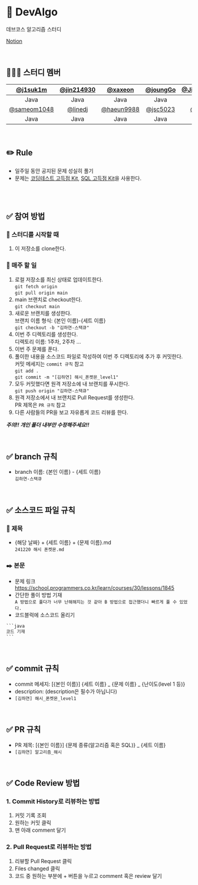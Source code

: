 # 💯 DevAlgo 
데브코스 알고리즘 스터디

[Notion](https://www.notion.so/4533c4e4bdbd4a52b29da59a5c2fa184?pvs=4)

<br />

## 👩‍👦‍👦 **스터디 멤버**
| [@j1suk1m](https://github.com/j1suk1m) | [@jin214930](https://github.com/jin214930) | [@xaxeon](https://github.com/xaxeon) | [@joungGo](https://github.com/joungGo) | [@Jinyoung0718](https://github.com/Jinyoung0718) | [@yunjuKimm](https://github.com/yunjuKimm) |
|:-------------------------------------:|:-----------------------------------------:|:-----------------------------------:|:------------------------------------:|:--------------------------------------:|:--------------------------------------:|
| Java                                  | Java                                      | Java                                | Java                                 | Java                                   | Java                                   |
| [@sameom1048](https://github.com/sameom1048) | [@linedj](https://github.com/linedj)     | [@haeun9988](https://github.com/haeun9988) | [@jsc5023](https://github.com/jsc5023) | [@cjw0324](https://github.com/cjw0324) |
| Java                                  | Java                                      | Java                                | Java                                 | Java                                   |



<br />

## ✏️ Rule    
- 일주일 동안 공지된 문제 성실히 풀기
- 문제는 [코딩테스트 고득점 Kit](https://school.programmers.co.kr/learn/challenges?tab=algorithm_practice_kit),
  [SQL 고득점 Kit](https://school.programmers.co.kr/learn/challenges?tab=sql_practice_kit)을 사용한다. 

<br />
<br />

## ✅ 참여 방법
### 🚩 스터디를 시작할 때
1. 이 저장소를 clone한다.
### 🏃 매주 할 일
1. 로컬 저장소를 최신 상태로 업데이트한다.
   <br /> `git fetch origin`
   <br /> `git pull origin main`
2. main 브랜치로 checkout한다.
   <br /> `git checkout main`
3. 새로운 브랜치를 생성한다.
   <br /> 브랜치 이름 형식: {본인 이름)-{세트 이름}
   <br /> `git checkout -b "김하연-스택큐"`
4. 이번 주 디렉토리를 생성한다.
   <br /> 디렉토리 이름: 1주차, 2주차 ...
5. 이번 주 문제를 푼다.
6. 풀이한 내용을 소스코드 파일로 작성하여 이번 주 디렉토리에 추가 후 커밋한다.
   <br /> 커밋 메세지는 `commit 규칙` 참고
   <br /> `git add .`
   <br /> `git commit -m "[김하연] 해시_폰켓몬_level1"`
7. 모두 커밋했다면 원격 저장소에 내 브랜치를 푸시한다.
   <br /> `git push origin "김하연-스택큐"`
8. 원격 저장소에서 내 브랜치로 Pull Request를 생성한다.
   <br /> PR 제목은 `PR 규칙` 참고
9. 다른 사람들의 PR을 보고 자유롭게 코드 리뷰를 한다.

***주의!! 개인 폴더 내부만 수정해주세요!!***

<br />

## ✅ branch 규칙
- branch 이름: {본인 이름} - {세트 이름}
  <br /> `김하연-스택큐`

<br />

## ✅ 소스코드 파일 규칙
### 📌 제목
- {해당 날짜} + {세트 이름} + {문제 이름}.md
  <br /> `241220 해시 폰켓몬.md`
### ✒️ 본문
- 문제 링크
  <br /> https://school.programmers.co.kr/learn/courses/30/lessons/1845
- 간단한 풀이 방법 기재
  <br /> `A 방법으로 풀다가 너무 난해해지는 것 같아 B 방법으로 접근했더니 빠르게 풀 수 있었다.`
- 코드블럭에 소스코드 올리기
````java
```java
코드 기재
``` 
````

<br />

## ✅ commit 규칙
- commit 메세지: [{본인 이름}] {세트 이름} _ {문제 이름} _ {난이도(level 1 등)}
- description: (description은 필수가 아닙니다)
- `[김하연] 해시_폰켓몬_level1`

<br />

## ✅ PR 규칙
- PR 제목: [{본인 이름}] {문제 종류(알고리즘 혹은 SQL)} _ {세트 이름}
-  `[김하연] 알고리즘_해시`

<br />

## ✅ Code Review 방법   
### 1. Commit History로 리뷰하는 방법 
1. 커밋 기록 조회
2. 원하는 커밋 클릭
3. 맨 아래 comment 달기   

### 2. Pull Request로 리뷰하는 방법   
1. 리뷰할 Pull Request 클릭
2. Files changed 클릭
3. 코드 중 원하는 부분에 + 버튼을 누르고 comment 혹은 review 달기 

<br />

